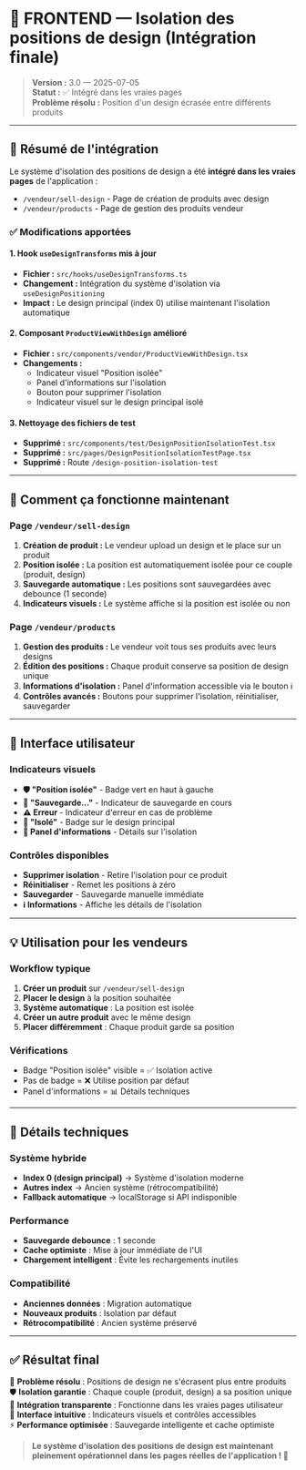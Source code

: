 # 🎨 FRONTEND — Isolation des positions de design (Intégration finale)

> **Version :** 3.0 — 2025-07-05  
> **Statut :** ✅ Intégré dans les vraies pages  
> **Problème résolu :** Position d'un design écrasée entre différents produits

---

## 🎯 Résumé de l'intégration

Le système d'isolation des positions de design a été **intégré dans les vraies pages** de l'application :
- `/vendeur/sell-design` - Page de création de produits avec design
- `/vendeur/products` - Page de gestion des produits vendeur

### ✅ Modifications apportées

#### 1. Hook `useDesignTransforms` mis à jour
- **Fichier :** `src/hooks/useDesignTransforms.ts`
- **Changement :** Intégration du système d'isolation via `useDesignPositioning`
- **Impact :** Le design principal (index 0) utilise maintenant l'isolation automatique

#### 2. Composant `ProductViewWithDesign` amélioré
- **Fichier :** `src/components/vendor/ProductViewWithDesign.tsx`
- **Changements :**
  - Indicateur visuel "Position isolée" 
  - Panel d'informations sur l'isolation
  - Bouton pour supprimer l'isolation
  - Indicateur visuel sur le design principal isolé

#### 3. Nettoyage des fichiers de test
- **Supprimé :** `src/components/test/DesignPositionIsolationTest.tsx`
- **Supprimé :** `src/pages/DesignPositionIsolationTestPage.tsx`
- **Supprimé :** Route `/design-position-isolation-test`

---

## 🚀 Comment ça fonctionne maintenant

### Page `/vendeur/sell-design`
1. **Création de produit :** Le vendeur upload un design et le place sur un produit
2. **Position isolée :** La position est automatiquement isolée pour ce couple (produit, design)
3. **Sauvegarde automatique :** Les positions sont sauvegardées avec debounce (1 seconde)
4. **Indicateurs visuels :** Le système affiche si la position est isolée ou non

### Page `/vendeur/products`
1. **Gestion des produits :** Le vendeur voit tous ses produits avec leurs designs
2. **Édition des positions :** Chaque produit conserve sa position de design unique
3. **Informations d'isolation :** Panel d'information accessible via le bouton ℹ️
4. **Contrôles avancés :** Boutons pour supprimer l'isolation, réinitialiser, sauvegarder

---

## 🎨 Interface utilisateur

### Indicateurs visuels
- **🛡️ "Position isolée"** - Badge vert en haut à gauche
- **🔄 "Sauvegarde..."** - Indicateur de sauvegarde en cours
- **⚠️ Erreur** - Indicateur d'erreur en cas de problème
- **🎯 "Isolé"** - Badge sur le design principal
- **🔧 Panel d'informations** - Détails sur l'isolation

### Contrôles disponibles
- **Supprimer isolation** - Retire l'isolation pour ce produit
- **Réinitialiser** - Remet les positions à zéro
- **Sauvegarder** - Sauvegarde manuelle immédiate
- **ℹ️ Informations** - Affiche les détails de l'isolation

---

## 💡 Utilisation pour les vendeurs

### Workflow typique
1. **Créer un produit** sur `/vendeur/sell-design`
2. **Placer le design** à la position souhaitée
3. **Système automatique** : La position est isolée
4. **Créer un autre produit** avec le même design
5. **Placer différemment** : Chaque produit garde sa position

### Vérifications
- Badge "Position isolée" visible = ✅ Isolation active
- Pas de badge = ❌ Utilise position par défaut
- Panel d'informations = 📊 Détails techniques

---

## 🔧 Détails techniques

### Système hybride
- **Index 0 (design principal)** → Système d'isolation moderne
- **Autres index** → Ancien système (rétrocompatibilité)
- **Fallback automatique** → localStorage si API indisponible

### Performance
- **Sauvegarde debounce** : 1 seconde
- **Cache optimiste** : Mise à jour immédiate de l'UI
- **Chargement intelligent** : Évite les rechargements inutiles

### Compatibilité
- **Anciennes données** : Migration automatique
- **Nouveaux produits** : Isolation par défaut
- **Rétrocompatibilité** : Ancien système préservé

---

## ✅ Résultat final

🎯 **Problème résolu** : Positions de design ne s'écrasent plus entre produits  
🛡️ **Isolation garantie** : Chaque couple (produit, design) a sa position unique  
🚀 **Intégration transparente** : Fonctionne dans les vraies pages utilisateur  
📱 **Interface intuitive** : Indicateurs visuels et contrôles accessibles  
⚡ **Performance optimisée** : Sauvegarde intelligente et cache optimiste  

> **Le système d'isolation des positions de design est maintenant pleinement opérationnel dans les pages réelles de l'application ! 🎨** 